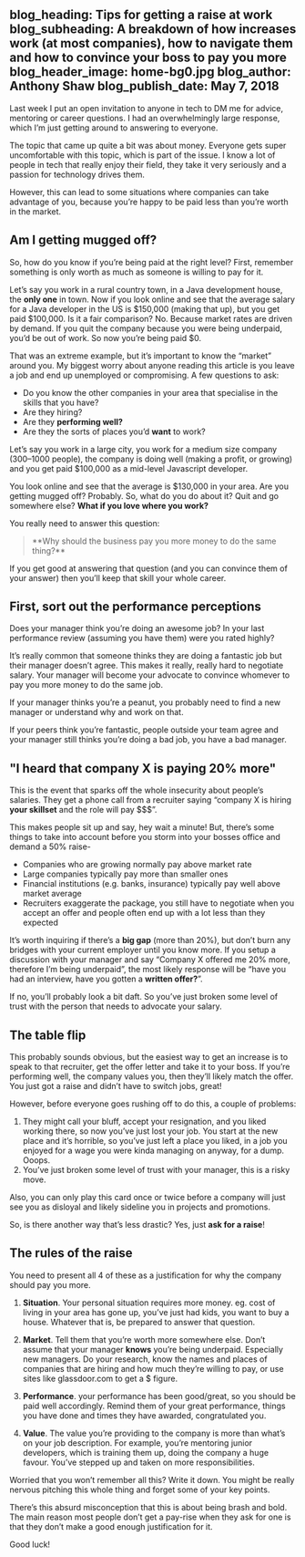blog_heading: Tips for getting a raise at work
blog_subheading: A breakdown of how increases work (at most companies), how to navigate them and how to convince your boss to pay you more
blog_header_image: home-bg0.jpg
blog_author: Anthony Shaw
blog_publish_date: May 7, 2018
---

Last week I put an open invitation to anyone in tech to DM me for advice, mentoring or career questions. I had an overwhelmingly large response, which I’m just getting around to answering to everyone.

The topic that came up quite a bit was about money. Everyone gets super uncomfortable with this topic, which is part of the issue. I know a lot of people in tech that really enjoy their field, they take it very seriously and a passion for technology drives them.

However, this can lead to some situations where companies can take advantage of you, because you’re happy to be paid less than you’re worth in the market.

## Am I getting mugged off?

So, how do you know if you’re being paid at the right level? First, remember something is only worth as much as someone is willing to pay for it.

Let’s say you work in a rural country town, in a Java development house, the **only one** in town. Now if you look online and see that the average salary for a Java developer in the US is $150,000 (making that up), but you get paid $100,000. Is it a fair comparison? No. Because market rates are driven by demand. If you quit the company because you were being underpaid, you’d be out of work. So now you’re being paid $0.

That was an extreme example, but it’s important to know the “market” around you. My biggest worry about anyone reading this article is you leave a job and end up unemployed or compromising.
A few questions to ask:

- Do you know the other companies in your area that specialise in the skills that you have?
- Are they hiring?
- Are they **performing well?**
- Are they the sorts of places you’d **want** to work?

Let’s say you work in a large city, you work for a medium size company (300–1000 people), the company is doing well (making a profit, or growing) and you get paid $100,000 as a mid-level Javascript developer.

You look online and see that the average is $130,000 in your area. Are you getting mugged off? Probably.
So, what do you do about it? Quit and go somewhere else? **What if you love where you work?**

You really need to answer this question:
<blockquote>
**Why should the business pay you more money to do the same thing?**
</blockquote>
If you get good at answering that question (and you can convince them of your answer) then you’ll keep that skill your whole career.

## First, sort out the performance perceptions
Does your manager think you’re doing an awesome job? In your last performance review (assuming you have them) were you rated highly?

It’s really common that someone thinks they are doing a fantastic job but their manager doesn’t agree. This makes it really, really hard to negotiate salary. Your manager will become your advocate to convince whomever to pay you more money to do the same job.

If your manager thinks you’re a peanut, you probably need to find a new manager or understand why and work on that.

If your peers think you’re fantastic, people outside your team agree and your manager still thinks you’re doing a bad job, you have a bad manager.

## "I heard that company X is paying 20% more"

This is the event that sparks off the whole insecurity about people’s salaries. They get a phone call from a recruiter saying “company X is hiring **your skillset** and the role will pay $$$”.

This makes people sit up and say, hey wait a minute! But, there’s some things to take into account before you storm into your bosses office and demand a 50% raise-

* Companies who are growing normally pay above market rate
* Large companies typically pay more than smaller ones
* Financial institutions (e.g. banks, insurance) typically pay well above market average
* Recruiters exaggerate the package, you still have to negotiate when you accept an offer and people often end up with a lot less than they expected

It’s worth inquiring if there’s a **big gap** (more than 20%), but don’t burn any bridges with your current employer until you know more. If you setup a discussion with your manager and say “Company X offered me 20% more, therefore I’m being underpaid”, the most likely response will be “have you had an interview, have you gotten a **written offer?**”.

If no, you’ll probably look a bit daft. So you’ve just broken some level of trust with the person that needs to advocate your salary.

## The table flip

This probably sounds obvious, but the easiest way to get an increase is to speak to that recruiter, get the offer letter and take it to your boss. If you’re performing well, the company values you, then they’ll likely match the offer. You just got a raise and didn’t have to switch jobs, great!

However, before everyone goes rushing off to do this, a couple of problems:

1. They might call your bluff, accept your resignation, and you liked working there, so now you’ve just lost your job. You start at the new place and it’s horrible, so you’ve just left a place you liked, in a job you enjoyed for a wage you were kinda managing on anyway, for a dump. Ooops.
2. You’ve just broken some level of trust with your manager, this is a risky move.

Also, you can only play this card once or twice before a company will just see you as disloyal and likely sideline you in projects and promotions.

So, is there another way that’s less drastic? Yes, just **ask for a raise**!

## The rules of the raise

You need to present all 4 of these as a justification for why the company should pay you more.

1. **Situation**. Your personal situation requires more money. eg. cost of living in your area has gone up, you’ve just had kids, you want to buy a house. Whatever that is, be prepared to answer that question.

2. **Market**. Tell them that you’re worth more somewhere else. Don’t assume that your manager **knows** you’re being underpaid. Especially new managers. Do your research, know the names and places of companies that are hiring and how much they’re willing to pay, or use sites like glassdoor.com to get a $ figure.

3. **Performance**. your performance has been good/great, so you should be paid well accordingly. Remind them of your great performance, things you have done and times they have awarded, congratulated you.

4. **Value**. The value you’re providing to the company is more than what’s on your job description. For example, you’re mentoring junior developers, which is training them up, doing the company a huge favour. You’ve stepped up and taken on more responsibilities.

Worried that you won’t remember all this? Write it down. You might be really nervous pitching this whole thing and forget some of your key points.

There’s this absurd misconception that this is about being brash and bold. The main reason most people don’t get a pay-rise when they ask for one is that they don’t make a good enough justification for it.

Good luck!
